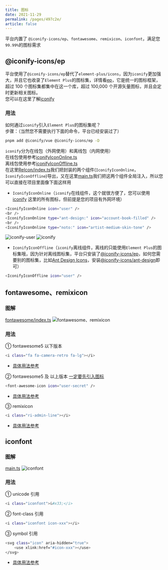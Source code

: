 ```yaml
---
title: 图标
date: 2021-11-29
permalink: /pages/497c2e/
article: false
---
```


平台内置了 `@iconify-icons/ep`、`fontawesome`、`remixicon`、`iconfont`，满足您`99.99%`的图标需求

## @iconify-icons/ep

平台使用了`@iconify-icons/ep`替代了`element-plus/icons`，因为`iconify`更加强大，并且它也收录了`Element Plus`的图标集，详情看[ep](https://icon-sets.iconify.design/ep)，它是统一的图标框架，超过 100 个图标集都集中在这一个库，超过 100,000 个开源矢量图标，并且会定时更新相关图标。  
您可以在这里了解[iconify](https://icon-sets.iconify.design/)

### 用法

如何通过`iconify`引入`Element Plus`的图标集呢？  
步骤：（当然您不需要执行下面的命令，平台已经安装过了）

```sh
pnpm add @iconify/vue @iconify-icons/ep -D
```

`iconify`分为在线包（外网使用）和离线包（内网使用）  
在线包使用参考[iconifyIconOnline.ts](https://gitee.com/yiming_chang/pure-admin-thin/blob/main/src/components/ReIcon/src/iconifyIconOnline.ts)  
离线包使用参考[iconifyIconOffline.ts](https://gitee.com/yiming_chang/pure-admin-thin/blob/main/src/components/ReIcon/src/iconifyIconOffline.ts)  
在这里[ReIcon/index.ts](https://gitee.com/yiming_chang/pure-admin-thin/blob/main/src/components/ReIcon/index.ts#L147)我们把封装的两个组件(`IconifyIconOnline`，`IconifyIconOffline`)导出，又在这里[main.ts](https://gitee.com/yiming_chang/pure-admin-thin/blob/main/src/main.ts#L29)我们把这两个组件全局注入，所以您可以直接在项目里面像下面这样用

- `IconifyIconOnline`（`iconify`在线组件，这个就很方便了，您可以使用 [iconify](https://icon-sets.iconify.design) 这里的所有图标，但前提是您的项目有外网环境）

```sh
<IconifyIconOnline icon="user" />
<br />
<IconifyIconOnline type="ant-design:" icon="account-book-filled" />
<br />
<IconifyIconOnline type="noto:" icon="artist-medium-skin-tone" />
```

![iconify-user](/img/guide/iconify-user.png)
![iconify](/img/guide/iconify.png)

- `IconifyIconOffline`（`iconify`离线组件，离线的只能使用`Element Plus`的图标集哦，因为针对离线图标集，平台只安装了[@iconify-icons/ep](https://www.npmjs.com/package/@iconify-icons/ep)，如何您需要别的图标集，比如[Ant Design Icons](https://icon-sets.iconify.design/ant-design/)，安装[@iconify-icons/ant-design](https://www.npmjs.com/package/@iconify-icons/ant-design)即可）

```sh
<IconifyIconOffline icon="user" />
```

## fontawesome、remixicon

### 图解

[fontawesome/index.ts](https://gitee.com/yiming_chang/vue-pure-admin/blob/main/src/plugins/fontawesome/index.ts) <Badge text="代码"/>
![fontawesome、remixicon](/img/guide/fontawesome.png)

### 用法

① fontawesome5 以下版本

```sh
<i class="fa fa-camera-retro fa-lg"></i>
```

- [具体用法参考](https://fontawesome.dashgame.com/) <Badge text="链接"/>

② fontawesome5 及 以上版本 [一定要先引入图标](https://gitee.com/yiming_chang/vue-pure-admin/blob/main/src/plugins/fontawesome/index.ts#L10)

```sh
<font-awesome-icon icon="user-secret" />
```

- [具体用法参考](https://github.com/FortAwesome/vue-fontawesome#usage) <Badge text="链接"/>

③ remixicon

```sh
<i class="ri-admin-line"></i>
```

- [具体用法参考](https://github.com/Remix-Design/RemixIcon/blob/master/README_CN.md#%E5%AE%89%E8%A3%85%E5%BC%95%E5%85%A5) <Badge text="链接"/>

## iconfont

### 图解

[main.ts](https://gitee.com/yiming_chang/vue-pure-admin/blob/main/src/main.ts#L16) <Badge text="代码"/>
![iconfont](/img/guide/iconfont.png)

### 用法

① unicode 引用

```sh
<i class="iconfont">&#x33;</i>
```

② font-class 引用

```sh
<i class="iconfont icon-xxx"></i>
```

③ symbol 引用

```sh
<svg class="icon" aria-hidden="true">
    <use xlink:href="#icon-xxx"></use>
</svg>
```

- [具体用法参考](https://www.iconfont.cn/help/detail?spm=a313x.7781069.1998910419.d8d11a391&helptype=code) <Badge text="链接"/>
